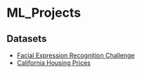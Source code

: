 # ML_Projects

## Datasets

- [Facial Expression Recognition Challenge](https://www.kaggle.com/c/challenges-in-representation-learning-facial-expression-recognition-challenge/data)
- [California Housing Prices](https://www.kaggle.com/datasets/camnugent/california-housing-prices)
